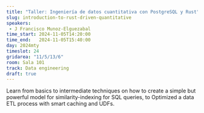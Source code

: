 ```yaml
---
title: "Taller: Ingeniería de datos cuantitativa con PostgreSQL y Rust"
slug: introduction-to-rust-driven-quantitative
speakers:
 - J Francisco Munoz-Elguezabal
time_start: 2024-11-05T14:20:00
time_end:   2024-11-05T15:40:00
day: 2024mty
timeslot: 24
gridarea: "11/5/13/6"
room: Sala 101
track: Data engineering
draft: true
---
```


Learn from basics to intermediate techniques on how to create a simple but powerful model for similarity-indexing for SQL queries, to Optimized a data ETL process with smart caching and UDFs.
